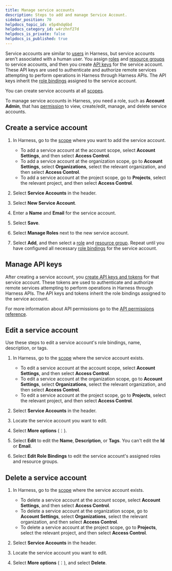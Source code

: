 ```yaml
---
title: Manage service accounts
description: Steps to add and manage Service Account.
sidebar_position: 70
helpdocs_topic_id: e5p4hdq6bd
helpdocs_category_id: w4rzhnf27d
helpdocs_is_private: false
helpdocs_is_published: true
---
```


Service accounts are similar to [users](./add-users.md) in Harness, but service accounts aren't associated with a human user. You assign [roles](./add-manage-roles.md) and [resource groups](./add-resource-groups.md) to service accounts, and then you create [API keys](/docs/platform/Resource-Development/APIs/add-and-manage-api-keys) for the service account. These API keys are used to authenticate and authorize remote services attempting to perform operations in Harness through Harness APIs. The API keys inherit the [role bindings](./rbac-in-harness.md#role-binding) assigned to the service account.

You can create service accounts at all [scopes](./rbac-in-harness.md#permissions-hierarchy-scopes).

To manage service accounts in Harness, you need a role, such as **Account Admin**, that has [permission](./permissions-reference.md) to view, create/edit, manage, and delete service accounts.

## Create a service account

1. In Harness, go to the [scope](./rbac-in-harness.md#permissions-hierarchy-scopes) where you want to add the service account.

   * To add a service account at the account scope, select **Account Settings**, and then select **Access Control**.
   * To add a service account at the organization scope, go to **Account Settings**, select **Organizations**, select the relevant organization, and then select **Access Control**.
   * To add a service account at the project scope, go to **Projects**, select the relevant project, and then select **Access Control**.

2. Select **Service Accounts** in the header.
3. Select **New Service Account**.
4. Enter a **Name** and **Email** for the service account.
5. Select **Save**.
6. Select **Manage Roles** next to the new service account.
7. Select **Add**, and then select a [role](./add-manage-roles.md) and [resource group](./add-resource-groups.md). Repeat until you have configured all necessary [role bindings](./rbac-in-harness.md#role-binding) for the service account.

## Manage API keys

After creating a service account, you [create API keys and tokens](/docs/platform/Resource-Development/APIs/add-and-manage-api-keys#create-service-account-api-keys-and-tokens) for that service account. These tokens are used to authenticate and authorize remote services attempting to perform operations in Harness through Harness APIs. The API keys and tokens inherit the role bindings assigned to the service account.

For more information about API permissions go to the [API permissions reference](/docs/platform/Resource-Development/APIs/api-permissions-reference#service-accounts).

## Edit a service account

Use these steps to edit a service account's role bindings, name, description, or tags.

1. In Harness, go to the [scope](./rbac-in-harness.md#permissions-hierarchy-scopes) where the service account exists.

   * To edit a service account at the account scope, select **Account Settings**, and then select **Access Control**.
   * To edit a service account at the organization scope, go to **Account Settings**, select **Organizations**, select the relevant organization, and then select **Access Control**.
   * To edit a service account at the project scope, go to **Projects**, select the relevant project, and then select **Access Control**.

2. Select **Service Accounts** in the header.
3. Locate the service account you want to edit.
4. Select **More options** (&vellip;).
5. Select **Edit** to edit the **Name**, **Description**, or **Tags**. You can't edit the **Id** or **Email**.
6. Select **Edit Role Bindings** to edit the service account's assigned roles and resource groups.

## Delete a service account

1. In Harness, go to the [scope](./rbac-in-harness.md#permissions-hierarchy-scopes) where the service account exists.

   * To delete a service account at the account scope, select **Account Settings**, and then select **Access Control**.
   * To delete a service account at the organization scope, go to **Account Settings**, select **Organizations**, select the relevant organization, and then select **Access Control**.
   * To delete a service account at the project scope, go to **Projects**, select the relevant project, and then select **Access Control**.

2. Select **Service Accounts** in the header.
3. Locate the service account you want to edit.
4. Select **More options** (&vellip;), and select **Delete**.
